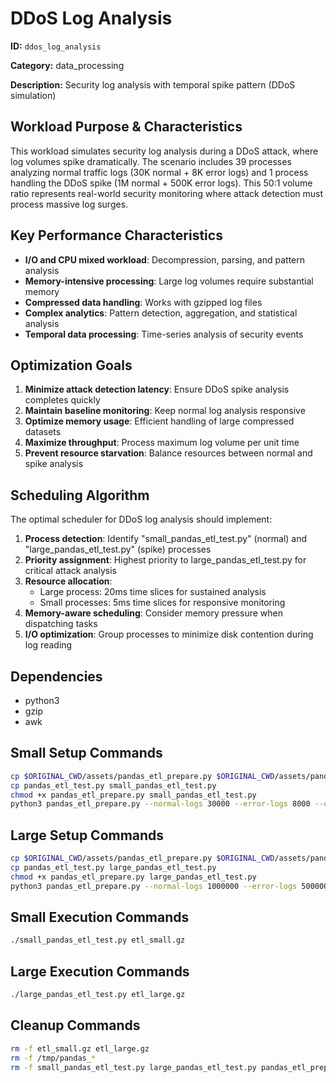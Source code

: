 # DDoS Log Analysis

**ID:** `ddos_log_analysis`

**Category:** data_processing

**Description:** Security log analysis with temporal spike pattern (DDoS simulation)

## Workload Purpose & Characteristics

This workload simulates security log analysis during a DDoS attack, where log volumes spike dramatically. The scenario includes 39 processes analyzing normal traffic logs (30K normal + 8K error logs) and 1 process handling the DDoS spike (1M normal + 500K error logs). This 50:1 volume ratio represents real-world security monitoring where attack detection must process massive log surges.

## Key Performance Characteristics

- **I/O and CPU mixed workload**: Decompression, parsing, and pattern analysis
- **Memory-intensive processing**: Large log volumes require substantial memory
- **Compressed data handling**: Works with gzipped log files
- **Complex analytics**: Pattern detection, aggregation, and statistical analysis
- **Temporal data processing**: Time-series analysis of security events

## Optimization Goals

1. **Minimize attack detection latency**: Ensure DDoS spike analysis completes quickly
2. **Maintain baseline monitoring**: Keep normal log analysis responsive
3. **Optimize memory usage**: Efficient handling of large compressed datasets
4. **Maximize throughput**: Process maximum log volume per unit time
5. **Prevent resource starvation**: Balance resources between normal and spike analysis

## Scheduling Algorithm

The optimal scheduler for DDoS log analysis should implement:

1. **Process detection**: Identify "small_pandas_etl_test.py" (normal) and "large_pandas_etl_test.py" (spike) processes
2. **Priority assignment**: Highest priority to large_pandas_etl_test.py for critical attack analysis
3. **Resource allocation**:
   - Large process: 20ms time slices for sustained analysis
   - Small processes: 5ms time slices for responsive monitoring
4. **Memory-aware scheduling**: Consider memory pressure when dispatching tasks
5. **I/O optimization**: Group processes to minimize disk contention during log reading

## Dependencies

- python3
- gzip
- awk

## Small Setup Commands

```bash
cp $ORIGINAL_CWD/assets/pandas_etl_prepare.py $ORIGINAL_CWD/assets/pandas_etl_test.py .
cp pandas_etl_test.py small_pandas_etl_test.py
chmod +x pandas_etl_prepare.py small_pandas_etl_test.py
python3 pandas_etl_prepare.py --normal-logs 30000 --error-logs 8000 --output etl_small.gz
```

## Large Setup Commands

```bash
cp $ORIGINAL_CWD/assets/pandas_etl_prepare.py $ORIGINAL_CWD/assets/pandas_etl_test.py .
cp pandas_etl_test.py large_pandas_etl_test.py
chmod +x pandas_etl_prepare.py large_pandas_etl_test.py
python3 pandas_etl_prepare.py --normal-logs 1000000 --error-logs 500000 --output etl_large.gz
```

## Small Execution Commands

```bash
./small_pandas_etl_test.py etl_small.gz
```

## Large Execution Commands

```bash
./large_pandas_etl_test.py etl_large.gz
```

## Cleanup Commands

```bash
rm -f etl_small.gz etl_large.gz
rm -f /tmp/pandas_*
rm -f small_pandas_etl_test.py large_pandas_etl_test.py pandas_etl_prepare.py pandas_etl_test.py
```
